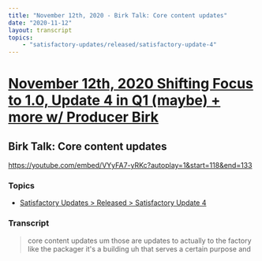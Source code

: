 ```yaml
---
title: "November 12th, 2020 - Birk Talk: Core content updates"
date: "2020-11-12"
layout: transcript
topics: 
    - "satisfactory-updates/released/satisfactory-update-4"
---
```

# [November 12th, 2020 Shifting Focus to 1.0, Update 4 in Q1 (maybe) + more w/ Producer Birk](../2020-11-12.md)
## Birk Talk: Core content updates
https://youtube.com/embed/VYyFA7-yRKc?autoplay=1&start=118&end=133
### Topics
* [Satisfactory Updates > Released > Satisfactory Update 4](../topics/satisfactory-updates/released/satisfactory-update-4.md)

### Transcript

> core content updates um those are
> updates
> to actually to the factory like the
> packager
> it's a building uh that serves a certain
> purpose and
